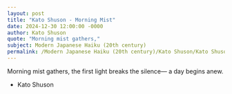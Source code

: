 ```yaml
---
layout: post
title: "Kato Shuson - Morning Mist"
date: 2024-12-30 12:00:00 -0000
author: Kato Shuson
quote: "Morning mist gathers,"
subject: Modern Japanese Haiku (20th century)
permalink: /Modern Japanese Haiku (20th century)/Kato Shuson/Kato Shuson - Morning Mist
---
```


Morning mist gathers,
the first light breaks the silence—
a day begins anew.

- Kato Shuson
